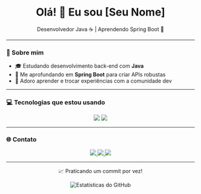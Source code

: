 <h1 align="center">Olá! 👋 Eu sou [Seu Nome]</h1>

<p align="center">
  Desenvolvedor Java ☕ | Aprendendo Spring Boot 🚀
</p>

---

### 🧠 Sobre mim

- 🎓 Estudando desenvolvimento back-end com **Java**
- 🌱 Me aprofundando em **Spring Boot** para criar APIs robustas
- 💬 Adoro aprender e trocar experiências com a comunidade dev

---

### 💻 Tecnologias que estou usando

<p align="center">
  <img src="https://img.shields.io/badge/Java-%23ED8B00?style=for-the-badge&logo=openjdk&logoColor=white"/>
  <img src="https://img.shields.io/badge/Spring_Boot-6DB33F?style=for-the-badge&logo=spring-boot&logoColor=white"/>
</p>

---

### 🌐 Contato

<p align="center">
  <a href="https://github.com/gustavoS55" target="_blank">
    <img src="https://img.shields.io/badge/GitHub-100000?style=for-the-badge&logo=github&logoColor=white"/>
  </a>
  <a href="mailto:gustabk5555@gmail.com">
    <img src="https://img.shields.io/badge/Email-D14836?style=for-the-badge&logo=gmail&logoColor=white"/>
  </a>
  <a href="https://linkedin.com/in/seulinkedin" target="_blank">
    <img src="https://img.shields.io/badge/LinkedIn-0077B5?style=for-the-badge&logo=linkedin&logoColor=white"/>
  </a>
</p>

---

<p align="center">
  📈 Praticando um commit por vez!
</p>

<p align="center">
  <img src="https://github-readme-stats.vercel.app/api?username=seunome&show_icons=true&theme=tokyonight" alt="Estatísticas do GitHub" />
</p>
